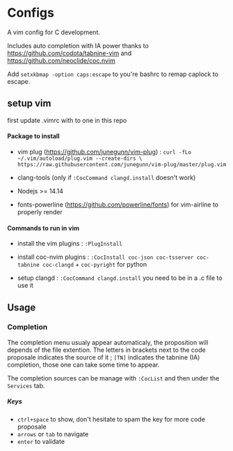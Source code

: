 # Configs

A vim config for C development.

Includes auto completion with IA power thanks to https://github.com/codota/tabnine-vim and https://github.com/neoclide/coc.nvim

Add ```setxkbmap -option caps:escape``` to you're bashrc to remap caplock to escape.

## setup vim 

first update .vimrc with to one in this repo

#### Package to install

* vim plug (https://github.com/junegunn/vim-plug) : ```curl -fLo ~/.vim/autoload/plug.vim --create-dirs \
    https://raw.githubusercontent.com/junegunn/vim-plug/master/plug.vim ```

* clang-tools (only if ```:CocCommand clangd.install``` doesn't work)

* Nodejs >= 14.14

* fonts-powerline (https://github.com/powerline/fonts) for vim-airline to properly render 


#### Commands to run in vim

* install the vim plugins : ```:PlugInstall```

* install coc-nvim plugins : ```:CocInstall coc-json coc-tsserver coc-tabnine coc-clangd``` + ```coc-pyright``` for python

* setup clangd : ```:CocCommand clangd.install``` you need to be in a .c file to use it

## Usage

### Completion

The completion menu usualy appear automaticaly, the proposition will depends of the file extention. 
The letters in brackets next to the code proposale indicates the source of it ; 
```[TN]``` indicates the tabnine (IA) completion, those one can take some time to appear.

The completion sources can be manage with ```:CocList``` and then under the ```Services``` tab. 

##### Keys

* ```ctrl+space``` to show, don't hesitate to spam the key for more code proposale
* ```arrows``` or ```tab``` to navigate
* ```enter``` to validate 
  



